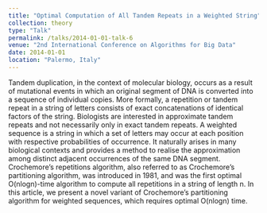 ```yaml
---
title: "Optimal Computation of All Tandem Repeats in a Weighted String"
collection: theory
type: "Talk"
permalink: /talks/2014-01-01-talk-6
venue: "2nd International Conference on Algorithms for Big Data"
date: 2014-01-01
location: "Palermo, Italy"
---
```


Tandem duplication, in the context of molecular biology, occurs as a result of mutational events in which an original segment of DNA is converted into a sequence of individual copies. More formally, a repetition or tandem repeat in a string of letters consists of exact concatenations of identical factors of the string. Biologists are interested in approximate tandem repeats and not necessarily only in exact tandem repeats. A weighted sequence is a string in which a set of letters may occur at each position with respective probabilities of occurrence. It naturally arises in many biological contexts and provides a method to realise the approximation among distinct adjacent occurrences of the same DNA segment.
Crochemore’s repetitions algorithm, also referred to as Crochemore’s partitioning algorithm, was introduced in 1981, and was the first optimal O(nlogn)-time algorithm to compute all repetitions in a string of length n. In this article, we present a novel variant of Crochemore’s partitioning algorithm for weighted sequences, which requires optimal O(nlogn) time.
